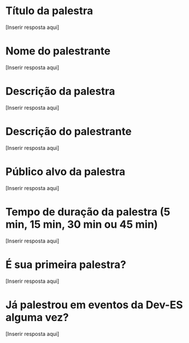 # Título da palestra

[Inserir resposta aqui]

# Nome do palestrante

[Inserir resposta aqui]

# Descrição da palestra

[Inserir resposta aqui]

# Descrição do palestrante

[Inserir resposta aqui]

# Público alvo da palestra

[Inserir resposta aqui]

# Tempo de duração da palestra (5 min, 15 min, 30 min ou 45 min)

[Inserir resposta aqui]

# É sua primeira palestra?

[Inserir resposta aqui]

# Já palestrou em eventos da Dev-ES alguma vez?

[Inserir resposta aqui]